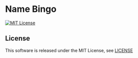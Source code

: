 # Name Bingo

[![MIT License](http://img.shields.io/badge/license-MIT-blue.svg?style=flat)](LICENSE)

## License

This software is released under the MIT License, see [LICENSE](LICENSE)
